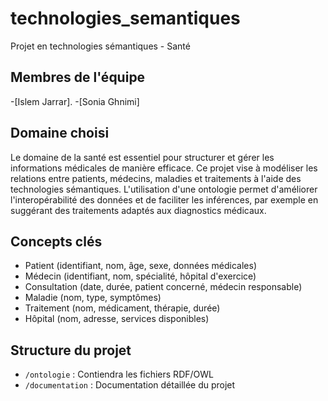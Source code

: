 # technologies_semantiques
Projet en technologies sémantiques - Santé

## Membres de l'équipe
-[Islem Jarrar]. 
-[Sonia Ghnimi]
  
## Domaine choisi
Le domaine de la santé est essentiel pour structurer et gérer les informations médicales de manière efficace. Ce projet vise à modéliser les relations entre patients, médecins, maladies et traitements à l'aide des technologies sémantiques. L'utilisation d'une ontologie permet d'améliorer l'interopérabilité des données et de faciliter les inférences, par exemple en suggérant des traitements adaptés aux diagnostics médicaux.

## Concepts clés
- Patient (identifiant, nom, âge, sexe, données médicales)
- Médecin (identifiant, nom, spécialité, hôpital d'exercice)
- Consultation (date, durée, patient concerné, médecin responsable)
- Maladie (nom, type, symptômes)
- Traitement (nom, médicament, thérapie, durée)
- Hôpital (nom, adresse, services disponibles)

## Structure du projet
- `/ontologie` : Contiendra les fichiers RDF/OWL
- `/documentation` : Documentation détaillée du projet

